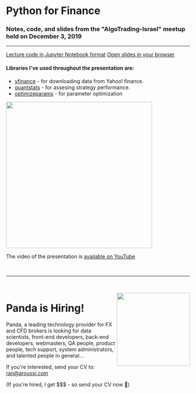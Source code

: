 # Python for Finance 

### Notes, code, and slides from the "AlgoTrading-Israel" meetup held on December 3, 2019

---

[Lecture code in Jupyter Notebook format](https://github.com/ranaroussi/python-for-trading-meetup/blob/master/python-meetup.ipynb)
[Open slides in your browser](https://combinatronics.com/ranaroussi/python-for-trading-meetup/master/slides.html)

#### Libraries I've used throughout the presentation are:

- [yfinance](https://github.com/ranaroussi/yfinance) - for downloading data from Yahoo! finance.
- [quantstats](https://github.com/ranaroussi/quantstats) - for assesing strategy performance.
- [optimizeparams](https://github.com/ranaroussi/python-for-trading-meetup/blob/master/optimizeparams.py) - for parameter optimization

<a href="https://youtu.be/RjznGUQqXtQ"><img src="https://raw.githubusercontent.com/ranaroussi/python-for-trading-meetup/master/thumbnail.jpg" width="400"></a>

The video of the presentation is [available on YouTube](https://youtu.be/RjznGUQqXtQ)

<br><hr><br>

<img src="https://aroussi.com/panda_logo.png" height="200" align="right">

# Panda is Hiring!

Panda, a leading technology provider for FX and CFD brokers is looking for data scientists, front-end developers, back-end developers, webmasters, QA people, product people, tech support, system administrators, and talented people in general...


If you're interested, send your CV to:<br>
[ran@aroussi.com](ran@aroussi.com)

(If you're hired, I get $$$ - so send your CV now 🤑)
